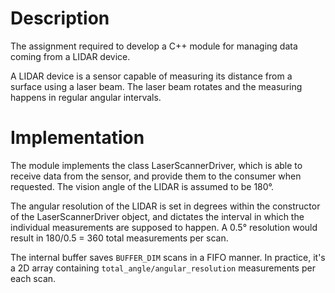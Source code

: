 # Description
The assignment required to develop a C++ module for managing data coming from a LIDAR device.

A LIDAR device is a sensor capable of measuring its distance from a surface using a laser beam. The laser beam rotates and the measuring happens in regular angular intervals. 

# Implementation
The module implements the class LaserScannerDriver, which is able to receive data from the sensor, and provide them to the consumer when requested. The vision angle of the LIDAR is assumed to be 180°.

The angular resolution of the LIDAR is set in degrees within the constructor of the LaserScannerDriver object, and dictates the interval in which the individual measurements are supposed to happen. A 0.5° resolution would result in 180/0.5 = 360 total measurements per scan.

The internal buffer saves `BUFFER_DIM` scans in a FIFO manner. In practice, it's a 2D array containing `total_angle/angular_resolution`  measurements per each scan.
